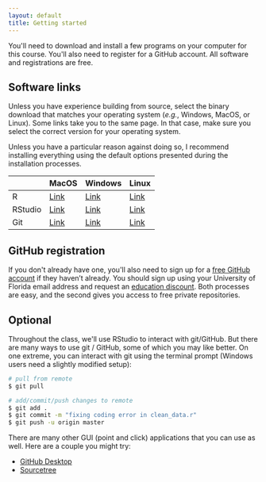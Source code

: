 ```yaml
---
layout: default
title: Getting started
---
```


You'll need to download and install a few programs on your computer
for this course. You'll also need to register for a GitHub
account. All software and registrations are free.

## Software links

Unless you have experience building from source, select the binary
download that matches your operating system (_e.g._, Windows, MacOS, or
Linux). Some links take you to the same page. In that case, make sure
you select the correct version for your operating system.

Unless you have a particular reason against doing so, I recommend
installing everything using the default options presented during the
installation processes.

||MacOS|Windows|Linux|  
|:-|:--|:------|:----|  
|R|[Link](https://cran.r-project.org/bin/macosx/)|[Link](https://cran.r-project.org/bin/windows/base/)|[Link](https://cran.r-project.org/bin/linux/)|  
|RStudio|[Link](https://www.rstudio.com/products/rstudio/download/#download)|[Link](https://www.rstudio.com/products/rstudio/download/#download)|[Link](https://www.rstudio.com/products/rstudio/download/#download)|  
|Git|[Link](https://git-scm.com/downloads)|[Link](https://git-scm.com/downloads)|[Link](https://git-scm.com/downloads)|  

## GitHub registration

If you don't already have one, you'll also need to sign up for a [free
GitHub account](https://github.com/join) if they haven’t already. You
should sign up using your University of Florida email address and
request an [education
discount](https://education.github.com/benefits). Both processes are
easy, and the second gives you access to free private repositories.


## Optional

Throughout the class, we'll use RStudio to interact with
git/GitHub. But there are many ways to use git / GitHub, some of which
you may like better. On one extreme, you can interact with git using
the terminal prompt (Windows users need a slightly modified setup):

```bash
# pull from remote
$ git pull

# add/commit/push changes to remote
$ git add .
$ git commit -m "fixing coding error in clean_data.r"
$ git push -u origin master
```

There are many other GUI (point and click) applications that you can
use as well. Here are a couple you might try:

- [GitHub Desktop](https://desktop.github.com)  
- [Sourcetree](https://www.sourcetreeapp.com)  
